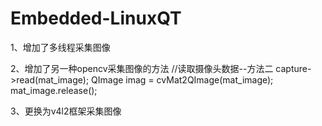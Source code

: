 # Embedded-LinuxQT

1、增加了多线程采集图像

2、增加了另一种opencv采集图像的方法
//读取摄像头数据--方法二
    capture->read(mat_image);
    QImage imag = cvMat2QImage(mat_image);
    mat_image.release();

3、更换为v4l2框架采集图像
